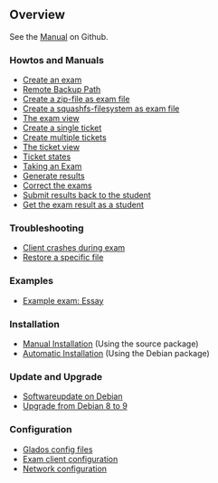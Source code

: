 ## Overview

See the [Manual](https://github.com/imedias/glados/tree/master/howtos/README.md) on Github.

### Howtos and Manuals

* [Create an exam](create-exam.md)
* [Remote Backup Path](remote-backup-path.md)
* [Create a zip-file as exam file](create-zip-exam-file.md)
* [Create a squashfs-filesystem as exam file](create-squashfs-exam-file.md)
* [The exam view](exam-view.md)
* [Create a single ticket](create-single-ticket.md)
* [Create multiple tickets](create-multiple-tickets.md)
* [The ticket view ](ticket-view.md)
* [Ticket states](ticket-states.md)
* [Taking an Exam](take-exam.md)
* [Generate results](generate-results.md)
* [Correct the exams](correct-exams.md)
* [Submit results back to the student](submit-results.md)
* [Get the exam result as a student](get-exam-result.md)

### Troubleshooting

* [Client crashes during exam](client-crash.md)
* [Restore a specific file](restore-specific-file.md)

### Examples

* [Example exam: Essay](example-exam-essay.md)

### Installation

* [Manual Installation](manual-install.md) (Using the source package)
* [Automatic Installation](deb-install.md) (Using the Debian package)

### Update and Upgrade

* [Softwareupdate on Debian](deb-update.md)
* [Upgrade from Debian 8 to 9](deb-8to9-upgrade.md)

### Configuration

* [Glados config files](config-files.md)
* [Exam client configuration](client-config.md)
* [Network configuration](network-config.md)
